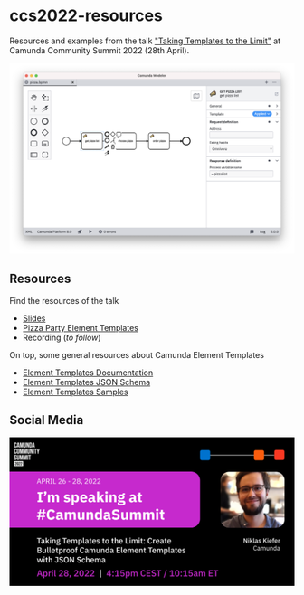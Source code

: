 # ccs2022-resources

Resources and examples from the talk ["Taking Templates to the Limit"](https://speakerdeck.com/pinussilvestrus/taking-templates-to-the-limit) at Camunda Community Summit 2022 (28th April).

![Pizza party templates](./docs/screenshot.png)

## Resources 

Find the resources of the talk

* [Slides](./resources/slides.pdf)
* [Pizza Party Element Templates](./resources/pizza-party.json)
* Recording (*to follow*)

On top, some general resources about Camunda Element Templates

* [Element Templates Documentation](https://docs.camunda.io/docs/components/modeler/desktop-modeler/element-templates/about-templates/)
* [Element Templates JSON Schema](https://github.com/camunda/element-templates-json-schema)
* [Element Templates Samples](https://github.com/camunda/camunda-modeler/tree/develop/resources/element-templates)

## Social Media

![Social Media Kit](./resources/social-media.png)



